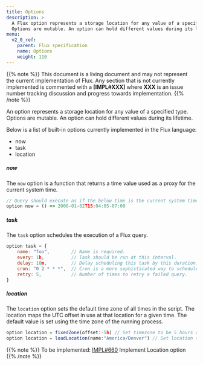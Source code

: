 ```yaml
---
title: Options
description: >
  A Flux option represents a storage location for any value of a specified type.
  Options are mutable. An option can hold different values during its lifetime.
menu:
  v2_0_ref:
    parent: Flux specification
    name: Options
    weight: 110
---
```


{{% note %}}
This document is a living document and may not represent the current implementation of Flux.
Any section that is not currently implemented is commented with a **[IMPL#XXX]** where
**XXX** is an issue number tracking discussion and progress towards implementation.
{{% /note %}}

An option represents a storage location for any value of a specified type.
Options are mutable.
An option can hold different values during its lifetime.

Below is a list of built-in options currently implemented in the Flux language:

- now
- task
- location

##### now
The `now` option is a function that returns a time value used as a proxy for the current system time.

```js
// Query should execute as if the below time is the current system time
option now = () => 2006-01-02T15:04:05-07:00
```

##### task
The `task` option schedules the execution of a Flux query.

```js
option task = {
    name: "foo",        // Name is required.
    every: 1h,          // Task should be run at this interval.
    delay: 10m,         // Delay scheduling this task by this duration.
    cron: "0 2 * * *",  // Cron is a more sophisticated way to schedule. 'every' and 'cron' are mutually exclusive.
    retry: 5,           // Number of times to retry a failed query.
}
```

##### location
The `location` option sets the default time zone of all times in the script.
The location maps the UTC offset in use at that location for a given time.
The default value is set using the time zone of the running process.

```js
option location = fixedZone(offset:-5h) // Set timezone to be 5 hours west of UTC.
option location = loadLocation(name:"America/Denver") // Set location to be America/Denver.
```

{{% note %}}
To be implemented: [IMPL#660](https://github.com/influxdata/platform/issues/660) Implement Location option
{{% /note %}}
